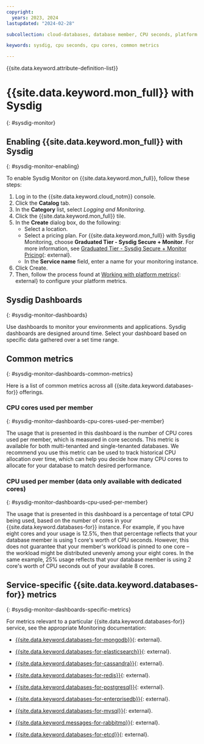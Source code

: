 ```yaml
---
copyright:
  years: 2023, 2024
lastupdated: "2024-02-28"

subcollection: cloud-databases, database member, CPU seconds, platform metrics

keywords: sysdig, cpu seconds, cpu cores, common metrics

---
```


{{site.data.keyword.attribute-definition-list}}

# {{site.data.keyword.mon_full}} with Sysdig
{: #sysdig-monitor}

## Enabling {{site.data.keyword.mon_full}} with Sysdig
{: #sysdig-monitor-enabling}

To enable Sysdig Monitor on {{site.data.keyword.mon_full}}, follow these steps:

1. Log in to the {{site.data.keyword.cloud_notm}} console.
1. Click the **Catalog** tab.
1. In the **Category** list, select *Logging and Monitoring*.
1. Click the {{site.data.keyword.mon_full}} tile.
1. In the **Create** dialog box, do the following:
   - Select a location.
   - Select a pricing plan. For {{site.data.keyword.mon_full}} with Sysdig Monitoring, choose **Graduated Tier - Sysdig Secure + Monitor**. For more information, see [Graduated Tier - Sysdig Secure + Monitor Pricing](/docs/monitoring?topic=monitoring-pricing_plans#graduated_secure){: external}.
   - In the **Service name** field, enter a name for your monitoring instance.
1. Click Create.
1. Then, follow the process found at [Working with platform metrics](/docs/monitoring?topic=monitoring-platform_metrics_working){: external} to configure your platform metrics.

## Sysdig Dashboards
{: #sysdig-monitor-dashboards}

Use dashboards to monitor your environments and applications. Sysdig dashboards are designed around time. Select your dashboard based on specific data gathered over a set time range.

## Common metrics
{: #sysdig-monitor-dashboards-common-metrics}

Here is a list of common metrics across all {{site.data.keyword.databases-for}} offerings.

### CPU cores used per member
{: #sysdig-monitor-dashboards-cpu-cores-used-per-member}

The usage that is presented in this dashboard is the number of CPU cores used per member, which is measured in core seconds. This metric is available for both multi-tenanted and single-tenanted databases. We recommend you use this metric can be used to track historical CPU allocation over time, which can help you decide how many CPU cores to allocate for your database to match desired performance. 

### CPU used per member (data only available with dedicated cores)
{: #sysdig-monitor-dashboards-cpu-used-per-member}

The usage that is presented in this dashboard is a percentage of total CPU being used, based on the number of cores in your {{site.data.keyword.databases-for}} instance. For example, if you have eight cores and your usage is 12.5%, then that percentage reflects that your database member is using 1 core's worth of CPU seconds. However, this does not guarantee that your member's workload is pinned to one core – the workload might be distributed unevenly among your eight cores. In the same example, 25% usage reflects that your database member is using 2 core's worth of CPU seconds out of your available 8 cores.

## Service-specific {{site.data.keyword.databases-for}} metrics
{: #sysdig-monitor-dashboards-specific-metrics}

For metrics relevant to a particular {{site.data.keyword.databases-for}} service, see the appropriate Monitoring documentation:

- [{{site.data.keyword.databases-for-mongodb}}](/docs/databases-for-mongodb?topic=databases-for-mongodb-monitoring){: external}.

- [{{site.data.keyword.databases-for-elasticsearch}}](/docs/databases-for-elasticsearch?topic=databases-for-elasticsearch-monitoring){: external}.

- [{{site.data.keyword.databases-for-cassandra}}](/docs/databases-for-cassandra?topic=databases-for-cassandra-monitoring){: external}.

- [{{site.data.keyword.databases-for-redis}}](/docs/databases-for-redis?topic=databases-for-redis-monitoring){: external}.

- [{{site.data.keyword.databases-for-postgresql}}](/docs/databases-for-postgresql?topic=databases-for-postgresql-monitoring){: external}.

- [{{site.data.keyword.databases-for-enterprisedb}}](/docs/databases-for-enterprisedb?topic=databases-for-enterprisedb-monitoring){: external}.

- [{{site.data.keyword.databases-for-mysql}}](/docs/databases-for-mysql?topic=databases-for-mysql-monitoring){: external}.

- [{{site.data.keyword.messages-for-rabbitmq}}](/docs/messages-for-rabbitmq?topic=messages-for-rabbitmq-monitoring){: external}.

- [{{site.data.keyword.databases-for-etcd}}](/docs/databases-for-etcd?topic=databases-for-etcd-monitoring){: external}.
